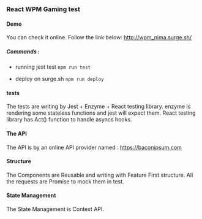 ### React WPM Gaming test

#### Demo

You can check it online. Follow the link below:
http://wpm_nima.surge.sh/

##### Commands :
- running jest test
`npm run test`

- deploy on surge.sh
`npm run deploy`

#### tests
The tests are writing by Jest + Enzyme + React testing library. enzyme is rendering some stateless functions and jest will expect them. React testing library has Act() function to handle asyncs hooks.

#### The API
The API is by an online API provider named : https://baconipsum.com


#### Structure
The Components are Reusable and writing with Feature First structure.
All the requests are Promise to mock them in test.

#### State Management
The State Management is Context API.
